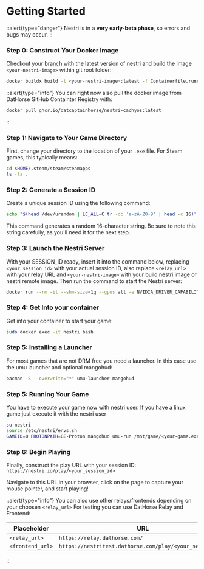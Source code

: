 # Getting Started

::alert{type="danger"}
Nestri is in a **very early-beta phase**, so errors and bugs may occur.
::

### Step 0: Construct Your Docker Image
Checkout your branch with the latest version of nestri and build the image `<your-nestri-image>` within git root folder:
```bash
docker buildx build -t <your-nestri-image>:latest -f Containerfile.runner .
```

::alert{type="info"}
You can right now also pull the docker image from DatHorse GitHub Containter Registry with:
```bash
docker pull ghcr.io/datcaptainhorse/nestri-cachyos:latest
```
::

### Step 1: Navigate to Your Game Directory
First, change your directory to the location of your `.exe` file. For Steam games, this typically means:
```bash
cd $HOME/.steam/steam/steamapps
ls -la .
```
### Step 2: Generate a Session ID
Create a unique session ID using the following command:
```bash
echo "$(head /dev/urandom | LC_ALL=C tr -dc 'a-zA-Z0-9' | head -c 16)"
```
This command generates a random 16-character string. Be sure to note this string carefully, as you'll need it for the next step.
### Step 3: Launch the Nestri Server
With your SESSION_ID ready, insert it into the command below, replacing `<your_session_id>` with your actual session ID, also replace `<relay_url>` with your relay URL and `<your-nestri-image>` with your build nestri image or nestri remote image. Then run the command to start the Nestri server:

```bash
docker run --rm -it --shm-size=1g --gpus all -e NVIDIA_DRIVER_CAPABILITIES=all --runtime=nvidia -e RELAY_URL='<relay_url>' -e NESTRI_ROOM=<your_session_id> -e RESOLUTION=1920x1080 -e FRAMERATE=60 -e NESTRI_PARAMS='--verbose=true --video-codec=h264 --video-bitrate=4000 --video-bitrate-max=6000'-d -v "$(pwd)":/mnt/game/ <your-nestri-image>:latest
```

### Step 4: Get Into your container
Get into your container to start your game:
```bash
sudo docker exec -it nestri bash
```
### Step 5: Installing a Launcher
For most games that are not DRM free you need a launcher. In this case use the umu launcher and optional mangohud:
```bash
pacman -S --overwrite="*" umu-launcher mangohud
```

### Step 5: Running Your Game
You have to execute your game now with nestri user. If you have a linux game just execute it with the nestri user
```bash
su nestri
source /etc/nestri/envs.sh
GAMEID=0 PROTONPATH=GE-Proton mangohud umu-run /mnt/game/<your-game.exe>
```

### Step 6: Begin Playing
Finally, construct the play URL with your session ID:
`https://nestri.io/play/<your_session_id>`

Navigate to this URL in your browser, click on the page to capture your mouse pointer, and start playing!

::alert{type="info"}
You can also use other relays/frontends depending on your choosen `<relay_url>`
For testing you can use DatHorse Relay and Frontend:

| **Placeholder**                      | **URL**   |
| ---------------------------- | ---------- |
| `<relay_url>`              | `https://relay.dathorse.com/`   |
| `<frontend_url>`           | `https://nestritest.dathorse.com/play/<your_session_id>` |
::




<!--
Nestri Node is easy to install using the provided installation script. Follow the steps below to get started.

 ## Installation

1. Download the installation script using `wget`:

```bash
wget https://github.com/nestriness/nestri/nestri-node-install.sh

```

2. Make the script executable:
```bash
chmod +x nestri-node-install.sh


```
3. Run the script to start the installation process:
```bash
./nestri-node-install.sh
```
::-->


